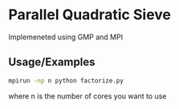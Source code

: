 # Parallel Quadratic Sieve

Implemeneted using GMP and MPI

## Usage/Examples

```bash
mpirun -np n python factorize.py
```

where n is the number of cores you want to use
